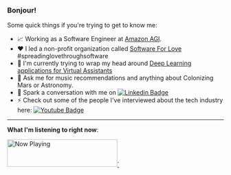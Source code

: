 ### Bonjour!

Some quick things if you're trying to get to know me:

- 📈 Working as a Software Engineer at [Amazon AGI](https://amazon.jobs/content/en/teams/AGI).
- ❤️ I led a non-profit organization called [Software For Love](https://www.softwareforlove.com) #spreadinglovethroughsoftware
- 🤔 I'm currently trying to wrap my head around [Deep Learning applications for Virtual Assistants](https://hrithiks-notes.netlify.app/ai/virtual_assistants/0_speech_recognition#deeplearning)
- 🚀 Ask me for music recommendations and anything about Colonizing Mars or Astronomy.
- 💬 Spark a conversation with me on [![Linkedin Badge](https://img.shields.io/badge/-hrithikshah-blue?style=flat-square&logo=Linkedin&logoColor=white&link=https://www.linkedin.com/in/hrithik-shah/)](https://www.linkedin.com/in/hrithik-shah/)
- ⚡ Check out some of the people I've interviewed about the tech industry here: [![Youtube Badge](https://img.shields.io/badge/-SESA-darkred?style=flat-square&logo=youtube&logoColor=white&link=https://www.youtube.com/channel/UCpz4QJ_fz0ffMZ4tpAXyjBw)](https://www.youtube.com/channel/UCpz4QJ_fz0ffMZ4tpAXyjBw)

---

**What I'm listening to right now**:

<a href="https://natemoo-re-liart.vercel.app/now-playing?open">
    <img src="https://natemoo-re-liart.vercel.app/now-playing" width="256" height="64" alt="Now Playing">`
</a>
